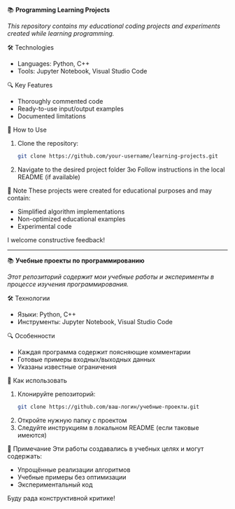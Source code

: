 📚 **Programming Learning Projects**

*This repository contains my educational coding projects and experiments created while learning programming.*

🛠 Technologies  
- Languages: Python, C++  
- Tools: Jupyter Notebook, Visual Studio Code  

🔍 Key Features  
- Thoroughly commented code  
- Ready-to-use input/output examples  
- Documented limitations  

🚀 How to Use  
1. Clone the repository:  
   ```bash  
   git clone https://github.com/your-username/learning-projects.git  
2. Navigate to the desired project folder
3ю Follow instructions in the local README (if available)

📝 Note
These projects were created for educational purposes and may contain:
- Simplified algorithm implementations
- Non-optimized educational examples
- Experimental code

I welcome constructive feedback!

---------------------------------------------------------------------

📚 **Учебные проекты по программированию**

*Этот репозиторий содержит мои учебные работы и эксперименты в процессе изучения программирования.*

🛠 Технологии
- Языки: Python, C++
- Инструменты: Jupyter Notebook, Visual Studio Code

🔍 Особенности
- Каждая программа содержит поясняющие комментарии
- Готовые примеры входных/выходных данных
- Указаны известные ограничения

🚀 Как использовать
1. Клонируйте репозиторий:
   ```bash
   git clone https://github.com/ваш-логин/учебные-проекты.git
2. Откройте нужную папку с проектом
3. Следуйте инструкциям в локальном README (если таковые имеются)

📝 Примечание
Эти работы создавались в учебных целях и могут содержать:
- Упрощённые реализации алгоритмов
- Учебные примеры без оптимизации
- Экспериментальный код

Буду рада конструктивной критике!


